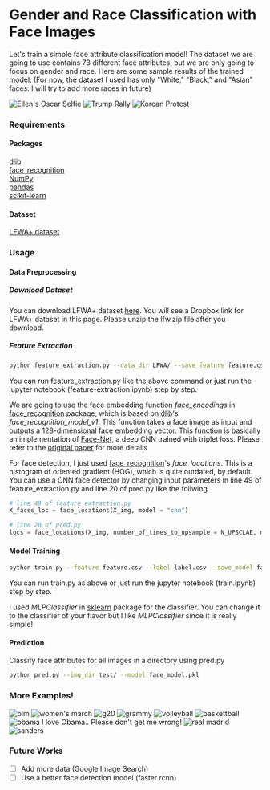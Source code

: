 # Gender and Race Classification with Face Images

Let's train a simple face attribute classification model! The dataset we are going to use contains 73 different face attributes, but we are only going to focus on gender and race. Here are some sample results of the trained model. (For now, the dataset I used has only "White," "Black," and "Asian" faces. I will try to add more races in future)

![Ellen's Oscar Selfie](https://github.com/wondonghyeon/face-classification/blob/master/results/ellen-selfie.jpg?raw=true)
![Trump Rally](https://github.com/wondonghyeon/face-classification/blob/master/results/trump-rally.jpg?raw=true)
![Korean Protest](https://github.com/wondonghyeon/face-classification/blob/master/results/korean-protest.jpg?raw=true)


### Requirements
#### Packages
[dlib](http://dlib.net/)   
[face_recognition](https://github.com/ageitgey/face_recognition/)   
[NumPy](http://www.numpy.org/)   
[pandas](https://pandas.pydata.org/)   
[scikit-learn](http://scikit-learn.org/)   

#### Dataset
[LFWA+ dataset](http://mmlab.ie.cuhk.edu.hk/projects/CelebA.html)

### Usage
#### Data Preprocessing

##### Download Dataset
You can download LFWA+ dataset [here](http://mmlab.ie.cuhk.edu.hk/projects/CelebA.html). You will see a Dropbox link for LFWA+ dataset in this page. Please unzip the lfw.zip file after you download.
##### Feature Extraction
```bash
python feature_extraction.py --data_dir LFWA/ --save_feature feature.csv --save_label label.csv
```
You can run feature_extraction.py like the above command or just run the jupyter notebook (feature-extraction.ipynb) step by step.

We are going to use the face embedding function _face_encodings_ in [face_recognition](https://github.com/ageitgey/face_recognition/) package, which is based on [dlib](http://dlib.net/)'s _face_recognition_model_v1_. This function takes a face image as input and outputs a 128-dimensional face embedding vector. This function is basically an implementation of [Face-Net](https://arxiv.org/abs/1503.03832), a deep CNN trained with triplet loss. Please refer to the [original paper](https://arxiv.org/abs/1503.03832) for more details

For face detection, I just used [face_recognition](https://github.com/ageitgey/face_recognition/)'s  _face_locations_. This is a histogram of oriented gradient (HOG), which is quite outdated, by default. You can use a CNN face detector by changing input parameters in line 49 of feature_extraction.py and line 20 of pred.py like the follwing
```python
# line 49 of feature_extraction.py
X_faces_loc = face_locations(X_img, model = "cnn")
```
```python
# line 20 of pred.py
locs = face_locations(X_img, number_of_times_to_upsample = N_UPSCLAE, model = "cnn")
````

#### Model Training
```bash
python train.py --feature feature.csv --label label.csv --save_model face_model.pkl
```
You can run train.py as above or just run the jupyter notebook (train.ipynb) step by step.

I used _MLPClassifier_ in [sklearn](http://scikit-learn.org/) package for the classifier. You can change it to the classifier of your flavor but I like _MLPClassifier_ since it is really simple!


#### Prediction
Classify face attributes for all images in a directory using pred.py
```bash
python pred.py --img_dir test/ --model face_model.pkl
```
### More Examples!
![blm](https://github.com/wondonghyeon/face-classification/blob/master/results/blm.jpg?raw=true)
![women's march](https://github.com/wondonghyeon/face-classification/blob/master/results/womens-march.jpg?raw=true)
![g20](https://github.com/wondonghyeon/face-classification/blob/master/results/g20-2016.jpg?raw=true)
![grammy](https://github.com/wondonghyeon/face-classification/blob/master/results/grammy-selfie.jpg?raw=true)
![volleyball](https://github.com/wondonghyeon/face-classification/blob/master/results/korean-womens-volleyball.jpeg?raw=true)
![baskettball](https://github.com/wondonghyeon/face-classification/blob/master/results/london-olympics-basketball-men.jpg?raw=true)
![obama](https://github.com/wondonghyeon/face-classification/blob/master/results/obama-selfie.png?raw=true)
I love Obama.. Please don't get me wrong!
![real madrid](https://github.com/wondonghyeon/face-classification/blob/master/results/realmadrid-ucl.jpg?raw=true)
![sanders](https://github.com/wondonghyeon/face-classification/blob/master/results/sanders-rally.jpg?raw=true)



### Future Works
- [ ] Add more data (Google Image Search)
- [ ] Use a better face detection model (faster rcnn)
